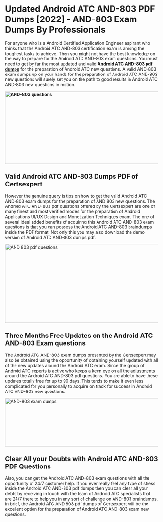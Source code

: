 <h1><strong>Updated Android ATC AND-803 PDF Dumps [2022] - AND-803 Exam Dumps By Professionals&nbsp;</strong></h1>
<p><span style="font-weight: 400;">For anyone who is a Android Certified Application Engineer aspirant who thinks that the Android ATC AND-803 certification exam is among the toughest tasks to achieve. Then you might not have the best knowledge on the way to prepare for the Android ATC AND-803 exam questions. You must need to get by far the most updated and valid <strong><a href="https://www.certsexpert.com/AND-803-pdf-questions.html">Android ATC AND-803 pdf dumps</a></strong> for the preparation of Android ATC new questions. A valid  AND-803 exam dumps up on your hands for the preparation of Android ATC AND-803 new questions will surely set you on the path to good results in Android ATC AND-803 new questions in motion.</span></p>
<p><span style="font-weight: 400;"><strong><img style="display: block; margin-left: auto; margin-right: auto;" src="https://i.ibb.co/QXh983F/73475278-2429792180625311-4586132736837681152-n.jpg" alt="AND-803 questions" width="632" height="238" /></strong></span></p>
<h2><strong>Valid Android ATC AND-803 Dumps PDF of Certsexpert</strong></h2>
<p><span style="font-weight: 400;">However the genuine query is tips on how to get the valid Android ATC AND-803 exam dumps for the preparation of AND 803 new questions. The Android ATC AND-803 pdf questions offered by the Certsexpert are one of many finest and most verified modes for the preparation of Android Applications UI/UX Design and Monetization Techniques exam. The one of several ideal added benefits of acquiring this Android ATC AND-803 exam questions is that you can possess the Android ATC AND-803 braindumps inside the PDF format. Not only this you may also download the demo version of Android ATC AND-803 dumps pdf.</span></p>
<p><span style="font-weight: 400;"><img style="display: block; margin-left: auto; margin-right: auto;" src="https://i.ibb.co/Jd8hN2L/76714008-3182067705200142-8735104740007870464-n.jpg" alt="AND 803 pdf questions" width="701" height="259" /></span></p>
<h2><strong>Three Months Free Updates on the Android ATC AND-803 Exam questions</strong></h2>
<p><span style="font-weight: 400;">The Android ATC AND-803 exam dumps presented by the Certsexpert may also be obtained using the opportunity of obtaining yourself updated with all of the new updates around the Android ATC exam. Since the group of Android ATC experts is active who keeps a keen eye on all the adjustments around the Android ATC AND-803 pdf questions. You are able to have these updates totally free for up to 90 days. This tends to make it even less complicated for you personally to acquire on track for success in Android ATC AND-803 new questions.</span></p>
<p><span style="font-weight: 400;"><a href="https://www.certsexpert.com/AND-803-pdf-questions.html"><img style="display: block; margin-left: auto; margin-right: auto;" src="https://i.ibb.co/TMnKrkJ/75398236-424489711531572-5064688549987614720-n.jpg" alt="AND-803 exam dumps" width="714" height="158" /></a></span></p>
<h2><strong>Clear All your Doubts with Android ATC AND-803 PDF Questions</strong></h2>
<p>Also, you can get the Android ATC AND-803 exam questions with all the opportunity of 24/7 customer help. If you ever really feel any type of stress inside the Android ATC AND-803 pdf dumps then you can clear all your debts by receiving in touch with the team of Android ATC specialists that are 24/7 there to help you in any sort of challenge on  AND-803 braindumps. In brief, the Android ATC AND 803 pdf dumps of Certsexpert will be the excellent option for the preparation of Android ATC AND-803 exam new questions.</p>
